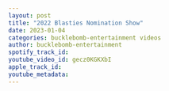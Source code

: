```yaml
---
layout: post
title: "2022 Blasties Nomination Show"
date: 2023-01-04
categories: bucklebomb-entertainment videos
author: bucklebomb-entertainment
spotify_track_id: 
youtube_video_id: gecz0KGKXbI
apple_track_id: 
youtube_metadata: 
---
```

